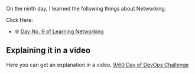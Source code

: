 On the ninth day, I learned the following things about Networking.

Click Here:

- 🌐 [Day No. 9 of Learning Networking](../PDFs/Computer-Networking-6.pdf)

## **Explaining it in a video**

Here you can get an explanation in a video. [9/60 Day of DevOps Challenge]()